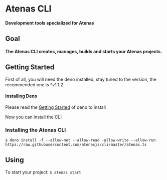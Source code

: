 # Atenas CLI
#### Development tools specialized for Atenas

## Goal
#### The Atenas CLI creates, manages, builds and starts your Atenas projects.

## Getting Started

First of all, you will need the deno installed, stay tuned to the version, the recommended one is ^v1.1.2
#### Installing Deno
Please read the [Getting Started](https://deno.land/manual/getting_started/installation) of deno to install

Now you can install the CLI

### Installing the Atenas CLI
`$ deno install -f --allow-net --allow-read -allow-write --allow-run https://raw.githubusercontent.com/atenasjs/cli/master/atenas.ts`

## Using

To start your project:
`$ atenas start`
